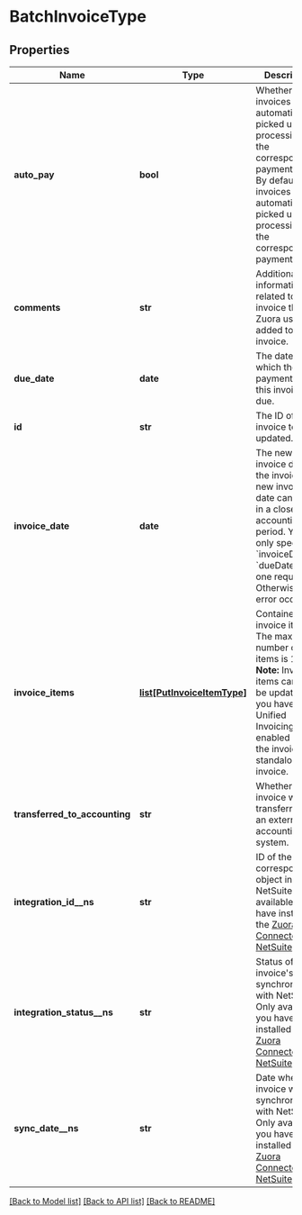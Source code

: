 # BatchInvoiceType

## Properties
Name | Type | Description | Notes
------------ | ------------- | ------------- | -------------
**auto_pay** | **bool** | Whether invoices are automatically picked up for processing in the corresponding payment run.  By default, invoices are automatically picked up for processing in the corresponding payment run.  | [optional] 
**comments** | **str** | Additional information related to the invoice that a Zuora user added to the invoice.  | [optional] 
**due_date** | **date** | The date by which the payment for this invoice is due.  | [optional] 
**id** | **str** | The ID of the invoice to be updated.  | [optional] 
**invoice_date** | **date** | The new invoice date of the invoice. The new invoice date cannot fall in a closed accounting period.  You can only specify &#x60;invoiceDate&#x60; or &#x60;dueDate&#x60; in one request. Otherwise, an error occurs.  | [optional] 
**invoice_items** | [**list[PutInvoiceItemType]**](PutInvoiceItemType.md) | Container for invoice items. The maximum number of items is 1,000.  **Note:** Invoice items can only be updated if you have Unified Invoicing is enabled and the invoice is a standalone invoice.  | [optional] 
**transferred_to_accounting** | **str** | Whether the invoice was transferred to an external accounting system.  | [optional] 
**integration_id__ns** | **str** | ID of the corresponding object in NetSuite. Only available if you have installed the [Zuora Connector for NetSuite](https://www.zuora.com/connect/app/?appId&#x3D;265).  | [optional] 
**integration_status__ns** | **str** | Status of the invoice&#39;s synchronization with NetSuite. Only available if you have installed the [Zuora Connector for NetSuite](https://www.zuora.com/connect/app/?appId&#x3D;265).  | [optional] 
**sync_date__ns** | **str** | Date when the invoice was synchronized with NetSuite. Only available if you have installed the [Zuora Connector for NetSuite](https://www.zuora.com/connect/app/?appId&#x3D;265).  | [optional] 

[[Back to Model list]](../README.md#documentation-for-models) [[Back to API list]](../README.md#documentation-for-api-endpoints) [[Back to README]](../README.md)


